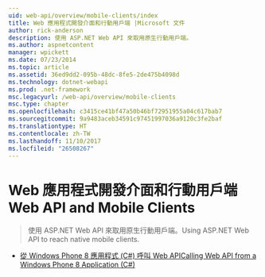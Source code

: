 ```yaml
---
uid: web-api/overview/mobile-clients/index
title: Web 應用程式開發介面和行動用戶端 |Microsoft 文件
author: rick-anderson
description: 使用 ASP.NET Web API 來取用原生行動用戶端。
ms.author: aspnetcontent
manager: wpickett
ms.date: 07/23/2014
ms.topic: article
ms.assetid: 36ed9dd2-095b-48dc-8fe5-2de475b4098d
ms.technology: dotnet-webapi
ms.prod: .net-framework
msc.legacyurl: /web-api/overview/mobile-clients
msc.type: chapter
ms.openlocfilehash: c3415ce41bf47a50b46bf72951955a04c617bab7
ms.sourcegitcommit: 9a9483aceb34591c97451997036a9120c3fe2baf
ms.translationtype: HT
ms.contentlocale: zh-TW
ms.lasthandoff: 11/10/2017
ms.locfileid: "26508267"
---
```

<a name="web-api-and-mobile-clients"></a><span data-ttu-id="aae92-103">Web 應用程式開發介面和行動用戶端</span><span class="sxs-lookup"><span data-stu-id="aae92-103">Web API and Mobile Clients</span></span>
====================
> <span data-ttu-id="aae92-104">使用 ASP.NET Web API 來取用原生行動用戶端。</span><span class="sxs-lookup"><span data-stu-id="aae92-104">Using ASP.NET Web API to reach native mobile clients.</span></span>


- [<span data-ttu-id="aae92-105">從 Windows Phone 8 應用程式 (C#) 呼叫 Web API</span><span class="sxs-lookup"><span data-stu-id="aae92-105">Calling Web API from a Windows Phone 8 Application (C#)</span></span>](calling-web-api-from-a-windows-phone-8-application.md)
